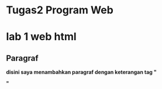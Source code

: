 #  Tugas2 Program Web 
# lab 1 web html
## Paragraf
 **disini saya menambahkan paragraf dengan keterangan tag "<p>"**
 